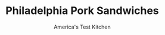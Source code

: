 ---
layout: ../../layouts/MarkdownPostLayout.astro
title: Philadelphia Pork Sandwiches
author: America's Test Kitchen
pubDate: 2023-03-15
description: "We went to Philadelphia for the cheesesteak. We stayed for the roast pork sandwich."
image_url: https://res.cloudinary.com/hksqkdlah/image/upload/ar_1:1,c_fill,dpr_2.0,f_auto,fl_lossy.progressive.strip_profile,g_faces:auto,q_auto:low,w_344/41066-sfs-philadelphia-pork-sandwiches-30
tags: ["Main Courses","Pork","Sandwiches","Cookbook Collection"]
calories: 5677
protein: 50
carbohydrates: 36
fats: 
fiber: 3
ingredients: ["1 tablespoon, kosher salt","2 teaspoons, minced fresh rosemary","2 teaspoons, dried thyme","2 teaspoons, dried oregano","2 teaspoons, fennel seeds","1 teaspoon, red pepper flakes","1 (4-pound), boneless pork butt roast, trimmed","2 cups, chicken broth, plus extra as needed","8 , garlic cloves, peeled and smashed","2 tablespoons, extra-virgin olive oil","3 , garlic cloves, sliced thin","1 pound, broccoli rabe, trimmed and cut into ½-inch pieces","2 teaspoons, kosher salt","Pinch, red pepper flakes","8 (8-inch) Italian, sub rolls, split lengthwise","12 ounces sliced sharp, provolone cheese"]
serves: 8
time: "3½ to 4 hours, plus 1 hour cooling and 1 hour refrigerating"
instructions: ["FOR THE PORK AND JUS: Adjust oven rack to lower-middle position and heat oven to 300 degrees. Combine salt, rosemary, thyme, oregano, fennel seeds, and pepper flakes in bowl. Tie pork with kitchen twine at 1-inch intervals. Sprinkle pork with salt mixture and transfer to large Dutch oven. Pour broth around pork and add garlic to pot. Cover, transfer to oven, and cook until meat registers 190 degrees, 2½ to 3 hours.","Transfer pork to large plate. Transfer braising liquid to 4-cup liquid measuring cup; add extra broth, if necessary, to equal 3 cups. Let pork and liquid cool completely, about 1 hour. Cover and refrigerate both for at least 1 hour or up to 2 days.","FOR THE BROCCOLI RABE: Heat oil and garlic in Dutch oven over medium heat until garlic is golden brown, 3 to 5 minutes. Add broccoli rabe, salt, and pepper flakes and cook, stirring occasionally, until tender, 4 to 6 minutes. Transfer to bowl.","About 20 minutes before serving, adjust oven rack to middle position and heat oven to 450 degrees. Remove twine and cut cooled pork in half lengthwise to make 2 even-size roasts. Position roasts cut side down and slice each crosswise as thin as possible.","Spoon solidified fat off cooled jus and discard. Transfer jus to Dutch oven and bring to boil over high heat. Reduce heat to low, add pork, cover, and cook until pork is heated through, about 3 minutes, tossing occasionally. Cover and keep warm.","FOR THE SANDWICHES: Arrange rolls on 2 rimmed baking sheets (4 rolls per sheet). Divide provolone evenly among rolls. Bake, 1 sheet at a time, until cheese is melted and rolls are warmed, about 3 minutes. Using tongs, divide pork and broccoli rabe evenly among rolls (about 1 cup pork and ⅓ cup broccoli rabe per roll). Serve, passing any remaining jus separately."]
nutrition: ["873 mg Potassium","662 mg Phosphorus","488 mg Calcium","5 mg Iron","80 mg Magnesium","1049 mg Sodium","7 mg Zinc","39 g Fat","11 mg Niacin (B3)","15 g Monounsaturated","4 g Polyunsaturated","1 mg Riboflavin (B2)","1 mg Thiamin (B1)","12 mg Vitamin C","1 µg Vitamin D","138 mg Cholesterol","15 g Saturated","3 g Fiber","45 µg Folic acid","64 µg Folate (food)","2 g Sugars","136 µg Vitamin K","264 g Water","36 g Carbs","142 µg Folate equivalent (total)","50 g Protein","2 mg Vitamin E","2 µg Vitamin B12","1 mg Vitamin B6","181 µg Vitamin A","709 kcal Energy","5677 calories"]
notes: "Plan ahead: You need to let the pork cool for 1 hour and then refrigerate it for at least 1 hour to make slicing easier. Sharp provolone is often labeled “Provolone Picante,” but you can use standard deli provolone, too. If youre using table salt, cut the amounts in half. Serve with jarred hot cherry peppers, if desired."
---